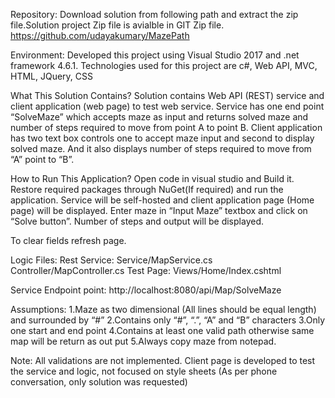 Repository:
Download solution from following path and extract the zip file.Solution project Zip file is avialble in GIT Zip file.
https://github.com/udayakumary/MazePath

Environment:
Developed this project using Visual Studio 2017 and .net framework 4.6.1. Technologies used for this project are c#, Web API, MVC, HTML, JQuery, CSS

What This Solution Contains?
Solution contains Web API (REST) service and client application (web page) to test web service. 
Service has one end point “SolveMaze” which accepts maze as input and returns solved maze and number of steps required to move from point A to point B.
Client application has two text box controls one to accept maze input and second to display solved maze. And it also displays number of steps required to move from “A” point to “B”.

How to Run This Application?
Open code in visual studio and Build it. Restore required packages through NuGet(If required) and run the application. 
Service will be self-hosted and client application page (Home page) will be displayed. Enter maze in “Input Maze” textbox and click on “Solve button”. Number of steps and output will be displayed.

To clear fields refresh page.

Logic Files: 
Rest Service:
Service/MapService.cs
Controller/MapController.cs
Test Page: Views/Home/Index.cshtml

Service Endpoint point:
http://localhost:8080/api/Map/SolveMaze

Assumptions:
1.Maze as two dimensional (All lines should be equal length) and surrounded by “#”
2.Contains only “#”, “.”, “A” and “B” characters
3.Only one start and end point
4.Contains at least one valid path otherwise same map will be return as out put
5.Always copy maze from notepad. 

Note:
All validations are not implemented. Client page is developed to test the service and logic, not focused on style sheets (As per phone conversation, only solution was requested)

